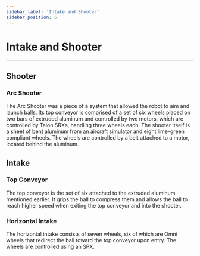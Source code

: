 ```yaml
---
sidebar_label: 'Intake and Shooter'
sidebar_position: 5
---
```

# Intake and Shooter
---
## Shooter

### Arc Shooter
The Arc Shooter was a piece of a system that allowed the robot to aim and launch balls. Its top conveyor is comprised of a set of six wheels placed on two bars of extruded aluminum and controlled by two motors, which are controlled by Talon SRXs, handling three wheels each. The shooter itself is a sheet of bent aluminum from an aircraft simulator and eight lime-green compliant wheels. The wheels are controlled by a belt attached to a motor, located behind the aluminum. 
## Intake

### Top Conveyor
The top conveyor is the set of six attached to the extruded aluminum mentioned earlier. It grips the ball to compress them and allows the ball to reach higher speed when exiting the top conveyor and into the shooter. 

### Horizontal Intake
The horizontal intake consists of seven wheels, six of which are Omni wheels that redirect the ball toward the top conveyor upon entry. The wheels are controlled using an SPX. 



